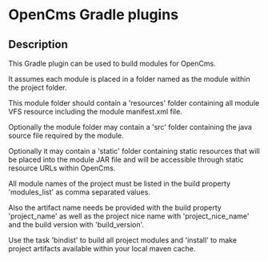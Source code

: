 # OpenCms Gradle plugins

## Description
This Gradle plugin can be used to build modules for OpenCms.

It assumes each module is placed in a folder named as the module within the project folder.

This module folder should contain a 'resources' folder containing all module VFS resource
including the module manifest.xml file.

Optionally the module folder may contain a 'src' folder containing the java source file
required by the module.

Optionally it may contain a 'static' folder containing static resources that will be placed
into the module JAR file and will be accessible through static resource URLs within OpenCms.

All module names of the project must be listed in the build property 'modules_list' as comma
separated values.

Also the artifact name needs be provided with the build property 'project_name' as well as the
project nice name with 'project_nice_name' and the build version with 'build_version'.

Use the task 'bindist' to build all project modules and 'install' to make project artifacts
available within your local maven cache.